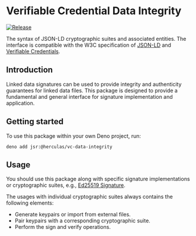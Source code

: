 # Verifiable Credential Data Integrity

[![Release](https://github.com/herculas/vc-data-integrity/actions/workflows/release.yml/badge.svg)](https://github.com/herculas/vc-data-integrity/actions/workflows/release.yml)

The syntax of JSON-LD cryptographic suites and associated entities. The interface is compatible with the W3C
specification of [JSON-LD](https://www.w3.org/TR/json-ld11/) and
[Verifiable Credentials](https://www.w3.org/TR/vc-data-model-2.0/).

## Introduction

Linked data signatures can be used to provide integrity and authenticity guarantees for linked data files. This package
is designed to provide a fundamental and general interface for signature implementation and application.

## Getting started

To use this package within your own Deno project, run:

```shell
deno add jsr:@herculas/vc-data-integrity
```

## Usage

You should use this package along with specific signature implementations or cryptographic suites, e.g.,
[Ed25519 Signature](https://jsr.io/@crumble-jon/ld-sig-ed25519).

The usages with individual cryptographic suites always contains the following elements:

- Generate keypairs or import from external files.
- Pair keypairs with a corresponding cryptographic suite.
- Perform the sign and verify operations.
